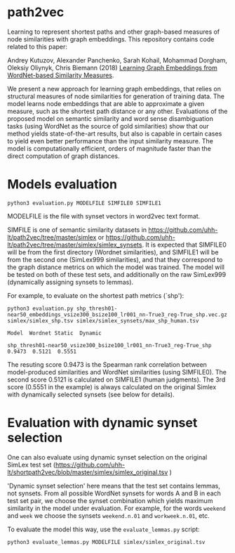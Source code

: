 # path2vec
Learning to represent shortest paths and other graph-based measures of node similarities with graph embeddings. This repository contains code related to this paper:  

Andrey Kutuzov, Alexander Panchenko, Sarah Kohail, Mohammad Dorgham, Oleksiy Oliynyk, Chris Biemann (2018) [Learning Graph Embeddings from WordNet-based Similarity Measures](https://arxiv.org/abs//1808.05611).

We present a new approach for learning graph embeddings, that relies on structural measures of node similarities for generation of training data. The model learns node embeddings that are able to approximate a given measure, such as the shortest path distance or any other. Evaluations of the proposed model on semantic similarity and word sense disambiguation tasks (using WordNet as the source of gold similarities) show that our method yields state-of-the-art results, but also is capable in certain cases to yield even better performance than the input similarity measure. The model is computationally efficient, orders of magnitude faster than the direct computation of graph distances.

# Models evaluation

`python3 evaluation.py MODELFILE SIMFILE0 SIMFILE1`

MODELFILE is the file with synset vectors in word2vec text format.

SIMFILE is one of semantic similarity datasets in https://github.com/uhh-lt/path2vec/tree/master/simlex or https://github.com/uhh-lt/path2vec/tree/master/simlex/simlex_synsets. It is expected that SIMFILE0 will be from the first directory (Wordnet similarities), and SIMFILE1 will be from the second one (SimLex999 similarities), and that they correspond to the graph distance metrics on which the model was trained. The model will be tested on both of these test sets, and additionally on the raw SimLex999 (dynamically assigning synsets to lemmas).

For example, to evaluate on the shortest path metrics (`shp'):

`python3 evaluation.py shp_thresh01-near50_embeddings_vsize300_bsize100_lr001_nn-True3_reg-True_shp.vec.gz simlex/simlex_shp.tsv simlex/simlex_synsets/max_shp_human.tsv`

`Model  Wordnet Static  Dynamic`

`shp_thresh01-near50_vsize300_bsize100_lr001_nn-True3_reg-True_shp 0.9473  0.5121  0.5551`

The resuting score 0.9473 is the Spearman rank correlation between model-produced similarities and WordNet similarities (using SIMFILE0). The second score 0.5121 is calculated on SIMFILE1 (human judgments). The 3rd score (0.5551 in the example) is always calculated on the original Simlex with dynamically selected synsets (see below for details).

# Evaluation with dynamic synset selection

One can also evaluate using dynamic synset selection on the original SimLex test set
(https://github.com/uhh-lt/shortpath2vec/blob/master/simlex/simlex_original.tsv )

'Dynamic synset selection' here means that the test set contains lemmas, not synsets.
From all possible WordNet synsets for words A and B in each test set pair, we choose the synset combination which yields
maximum similarity in the model under evaluation. For example, for the words `weekend` and `week` we choose the synsets
`weekend.n.01` and `workweek.n.01`, etc.

To evaluate the model this way, use the `evaluate_lemmas.py` script:

`python3 evaluate_lemmas.py MODELFILE simlex/simlex_original.tsv`
